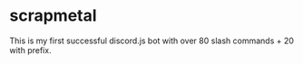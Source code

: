 # scrapmetal
This is my first successful discord.js bot with over 80 slash commands + 20 with prefix.
